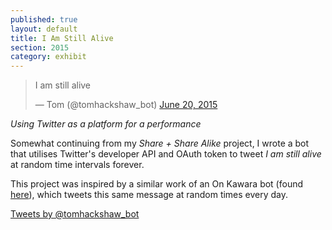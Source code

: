 ```yaml
---
published: true
layout: default
title: I Am Still Alive
section: 2015
category: exhibit
---
```


<blockquote class="twitter-tweet" lang="en"><p lang="en" dir="ltr">I am still alive</p>&mdash; Tom (@tomhackshaw_bot) <a href="https://twitter.com/tomhackshaw_bot/status/612059881382645760">June 20, 2015</a></blockquote>
<script async src="//platform.twitter.com/widgets.js" charset="utf-8"></script>

_Using Twitter as a platform for a performance_

Somewhat continuing from my _Share + Share Alike_ project, I wrote a bot that utilises Twitter's developer API and OAuth token to tweet _I am still alive_ at random time intervals forever.

This project was inspired by a similar work of an On Kawara bot (found [here][here]), which tweets this same message at random times every day.

<a class="twitter-timeline" data-dnt="true" href="https://twitter.com/tomhackshaw_bot" data-widget-id="612101099072303105">Tweets by @tomhackshaw_bot</a>
<script>!function(d,s,id){var js,fjs=d.getElementsByTagName(s)[0],p=/^http:/.test(d.location)?'http':'https';if(!d.getElementById(id)){js=d.createElement(s);js.id=id;js.src=p+"://platform.twitter.com/widgets.js";fjs.parentNode.insertBefore(js,fjs);}}(document,"script","twitter-wjs");</script>

[here]: https://twitter.com/On_Kawara
